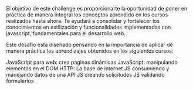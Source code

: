 El objetivo de este challenge es proporcionarte la oportunidad de poner en práctica de manera integral los conceptos aprendido en los cursos realizados hasta ahora. Te ayudará a consolidar y fortalecer los conocimientos en estilización y funcionalidades implementadas con javascript, fundamentales para el desarrollo web.

Este desafío está diseñado pensando en la importancia de aplicar de manera práctica los aprendizajes obtenidos en los siguientes cursos:

JavaScript para web: crea páginas dinámicas
JavaScript: manipulando elementos en el DOM
HTTP: La base de internet
JS consumiendo y manejando datos de una API
JS creando solicitudes
JS validando formularios
